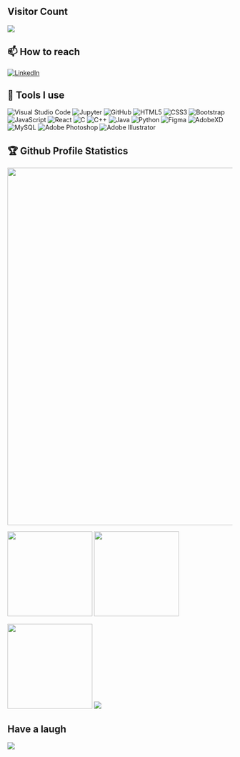 ## Visitor Count
<div>
<p > 
<img src="https://profile-counter.glitch.me/ripunjaynarula/count.svg" />
</p>
</div>

## 📫 How to reach

[<img alt="LinkedIn" src="https://img.shields.io/badge/linkedin%20-%230077B5.svg?&style=for-the-badge&logo=linkedin&logoColor=white"/>](https://www.linkedin.com/in/ripunjaynarula/)

<!-- ## 💻 Working on
Front-End Development and Problem Solving -->
<!--
🌱 Learning <img alt="Flutter" src="https://img.shields.io/badge/Flutter%20-%2302569B.svg?&style=for-the-badge&logo=Flutter&logoColor=white" />
-->
## 🔭 Tools I use

<img alt="Visual Studio Code" src="https://img.shields.io/badge/Visual%20Studio%20Code-0078d7.svg?&style=for-the-badge&logo=visual-studio-code&logoColor=white"/> <img alt="Jupyter" src="https://img.shields.io/badge/Jupyter-%23F37626.svg?&style=for-the-badge&logo=Jupyter&logoColor=white" /> <img alt="GitHub" src="https://img.shields.io/badge/github%20-%23121011.svg?&style=for-the-badge&logo=github&logoColor=white"/> <img alt="HTML5" src="https://img.shields.io/badge/html5%20-%23E34F26.svg?&style=for-the-badge&logo=html5&logoColor=white"/> <img alt="CSS3" src="https://img.shields.io/badge/css3%20-%231572B6.svg?&style=for-the-badge&logo=css3&logoColor=white"/> <img alt="Bootstrap" src="https://img.shields.io/badge/bootstrap%20-%23563D7C.svg?&style=for-the-badge&logo=bootstrap&logoColor=white"/> <img alt="JavaScript" src="https://img.shields.io/badge/javascript%20-%23323330.svg?&style=for-the-badge&logo=javascript&logoColor=%23F7DF1E"/> <img alt="React" src="https://img.shields.io/badge/react%20-%2320232a.svg?&style=for-the-badge&logo=react&logoColor=%2361DAFB"/> <img alt="C" src="https://img.shields.io/badge/c%20-%2300599C.svg?&style=for-the-badge&logo=c&logoColor=white"/> <img alt="C++" src="https://img.shields.io/badge/c++%20-%2300599C.svg?&style=for-the-badge&logo=c%2B%2B&ogoColor=white"/> <img alt="Java" src="https://img.shields.io/badge/java-%23ED8B00.svg?&style=for-the-badge&logo=java&logoColor=white"/> <img alt="Python" src="https://img.shields.io/badge/python%20-%2314354C.svg?&style=for-the-badge&logo=python&logoColor=white"/> <img alt="Figma" src="https://img.shields.io/badge/figma%20-%23F24E1E.svg?&style=for-the-badge&logo=figma&logoColor=white"/> <img alt="AdobeXD" src="https://img.shields.io/badge/adobe%20xd%20-%23FF26BE.svg?&style=for-the-badge&logo=adobe%20xd&logoColor=white"/> <img alt="MySQL" src="https://img.shields.io/badge/mysql-%2300f.svg?&style=for-the-badge&logo=mysql&logoColor=white"/> <img alt="Adobe Photoshop" src="https://img.shields.io/badge/adobe%20photoshop%20-%2331A8FF.svg?&style=for-the-badge&logo=adobe%20photoshop&logoColor=white"/> <img alt="Adobe Illustrator" src="https://img.shields.io/badge/adobe%20illustrator%20-%23FF9A00.svg?&style=for-the-badge&logo=adobe%20illustrator&logoColor=white"/>


## 🏆 Github Profile Statistics
  <img width=800 src="https://github-profile-trophy.vercel.app/?username=ripunjaynarula&column=7&layout=compact&theme=gruvbox&no-frame=true"/>
</a>  

<img height="190" src="https://github-readme-stats.vercel.app/api?username=ripunjaynarula&show_icons=true&theme=dark"> <img height="190" src="https://github-readme-stats.vercel.app/api/top-langs/?username=ripunjaynarula&layout=compact&langs_count=8&theme=dark">

<img height="190" src="https://github-readme-streak-stats.herokuapp.com/?user=ripunjaynarula&layout=compact&theme=dark">

<img src="https://activity-graph.herokuapp.com/graph?username=ripunjaynarula&theme=github">

## Have a laugh

<img src="https://readme-jokes.vercel.app/api"> 
<!-->
